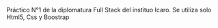 Práctico N°1 de la diplomatura Full Stack del instituo Icaro.
Se utiliza solo Html5, Css y Boostrap

